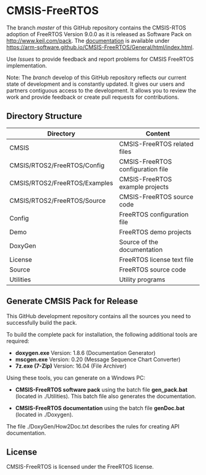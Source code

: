 # CMSIS-FreeRTOS
The branch *master* of this GitHub repository contains the CMSIS-RTOS adoption of FreeRTOS Version 9.0.0 as it is released as Software Pack on http://www.keil.com/pack. The [documentation](https://arm-software.github.io/CMSIS-FreeRTOS/General/html/index.html) is available under https://arm-software.github.io/CMSIS-FreeRTOS/General/html/index.html.

Use *Issues* to provide feedback and report problems for CMSIS FreeRTOS implementation.

Note: The *branch* develop of this GitHub repository reflects our current state of development and is constantly updated. It gives our users and partners contiguous access to the development. It allows you to review the work and provide feedback or create pull requests for contributions.

## Directory Structure

| Directory                     | Content                           |                
| ----------------------------- | --------------------------------- |
| CMSIS                         | CMSIS-FreeRTOS related files      |
| CMSIS/RTOS2/FreeRTOS/Config   | CMSIS-FreeRTOS configuration file |
| CMSIS/RTOS2/FreeRTOS/Examples | CMSIS-FreeRTOS example projects   |
| CMSIS/RTOS2/FreeRTOS/Source   | CMSIS-FreeRTOS source code        |
| Config                        | FreeRTOS configuration file       |
| Demo                          | FreeRTOS demo projects            |
| DoxyGen                       | Source of the documentation       |
| License                       | FreeRTOS license text file        |
| Source                        | FreeRTOS source code              |
| Utilities                     | Utility programs                  |

## Generate CMSIS Pack for Release

This GitHub development repository contains all the sources you need to successfully build the pack.

To build the complete pack for installation, the following additional tools are required:
 - **doxygen.exe**    Version: 1.8.6 (Documentation Generator)
 - **mscgen.exe**     Version: 0.20  (Message Sequence Chart Converter)
 - **7z.exe (7-Zip)** Version: 16.04 (File Archiver)
  
Using these tools, you can generate on a Windows PC:
 - **CMSIS-FreeRTOS software pack** using the batch file **gen_pack.bat** (located in ./Utilities). This batch file also
   generates the documentation.
  
 - **CMSIS-FreeRTOS documentation** using the batch file **genDoc.bat** (located in ./Doxygen). 

The file ./DoxyGen/How2Doc.txt describes the rules for creating API documentation.

## License

CMSIS-FreeRTOS is licensed under the FreeRTOS license.
